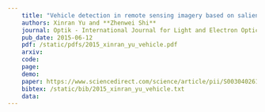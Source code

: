 ```yaml
---
    title: "Vehicle detection in remote sensing imagery based on salient information and local shape feature"
    authors: Xinran Yu and **Zhenwei Shi**
    journal: Optik - International Journal for Light and Electron Optics
    pub_date: 2015-06-12
    pdf: /static/pdfs/2015_xinran_yu_vehicle.pdf
    arxiv: 
    code: 
    page: 
    demo: 
    paper: https://www.sciencedirect.com/science/article/pii/S0030402615004969
    bibtex: /static/bib/2015_xinran_yu_vehicle.txt
    data:
---
```

    